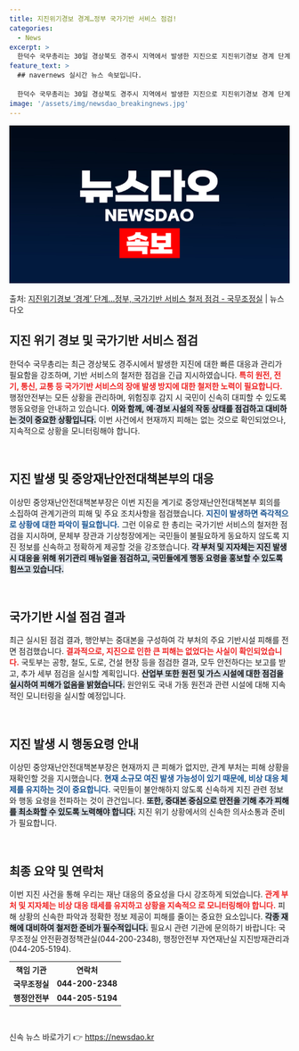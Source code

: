 ```yaml
---
title: 지진위기경보 경계…정부 국가기반 서비스 점검!
categories:
  - News
excerpt: >
  한덕수 국무총리는 30일 경상북도 경주시 지역에서 발생한 지진으로 지진위기경보 경계 단계가 발령됨에 따라 국…
feature_text: >
  ## navernews 실시간 뉴스 속보입니다.

  한덕수 국무총리는 30일 경상북도 경주시 지역에서 발생한 지진으로 지진위기경보 경계 단계가 발령됨에 따라 국…
image: '/assets/img/newsdao_breakingnews.jpg'
---
```


![뉴스다오 속보](/assets/img/newsdao_breakingnews.jpg)

<p>출처: <a href="https://newsdao.kr/2695" rel="dofollow">지진위기경보 ‘경계’ 단계…정부, 국가기반 서비스 철저 점검 - 국무조정실</a> | 뉴스다오</p>

<h2 data-ke-size="size26">지진 위기 경보 및 국가기반 서비스 점검</h2>

<p data-ke-size="size16">한덕수 국무총리는 최근 경상북도 경주시에서 발생한 지진에 대한 빠른 대응과 관리가 필요함을 강조하며, 기반 서비스의 철저한 점검을 긴급 지시하였습니다. <b><span style="color: #ee2323;">특히 원전, 전기, 통신, 교통 등 국가기반 서비스의 장애 발생 방지에 대한 철저한 노력이 필요합니다.</span></b> 행정안전부는 모든 상황을 관리하며, 위험징후 감지 시 국민이 신속히 대피할 수 있도록 행동요령을 안내하고 있습니다. <b><span style="background-color: #21538527;">이와 함께, 예·경보 시설의 작동 상태를 점검하고 대비하는 것이 중요한 상황입니다.</span></b> 이번 사건에서 현재까지 피해는 없는 것으로 확인되었으나, 지속적으로 상황을 모니터링해야 합니다.</p>

<p data-ke-size="size16">&nbsp;</p>

<h2 data-ke-size="size26">지진 발생 및 중앙재난안전대책본부의 대응</h2>

<p data-ke-size="size16">이상민 중앙재난안전대책본부장은 이번 지진을 계기로 중앙재난안전대책본부 회의를 소집하여 관계기관의 피해 및 주요 조치사항을 점검했습니다. <b><span style="color: #1a5490;">지진이 발생하면 즉각적으로 상황에 대한 파악이 필요합니다.</span></b> 그런 이유로 한 총리는 국가기반 서비스의 철저한 점검을 지시하며, 문체부 장관과 기상청장에게는 국민들이 불필요하게 동요하지 않도록 지진 정보를 신속하고 정확하게 제공할 것을 강조했습니다. <b><span style="background-color: #21538527;">각 부처 및 지자체는 지진 발생 시 대응을 위해 위기관리 매뉴얼을 점검하고, 국민들에게 행동 요령을 홍보할 수 있도록 힘쓰고 있습니다.</span></b></p>

<p data-ke-size="size16">&nbsp;</p>

<h2 data-ke-size="size26">국가기반 시설 점검 결과</h2>

<p data-ke-size="size16">최근 실시된 점검 결과, 행안부는 중대본을 구성하여 각 부처의 주요 기반시설 피해를 전면 점검했습니다. <b><span style="color: #ee2323;">결과적으로, 지진으로 인한 큰 피해는 없었다는 사실이 확인되었습니다.</span></b> 국토부는 공항, 철도, 도로, 건설 현장 등을 점검한 결과, 모두 안전하다는 보고를 받고, 추가 세부 점검을 실시할 계획입니다. <b><span style="background-color: #21538527;">산업부 또한 원전 및 가스 시설에 대한 점검을 실시하여 피해가 없음을 밝혔습니다.</span></b> 원안위도 국내 가동 원전과 관련 시설에 대해 지속적인 모니터링을 실시할 예정입니다.</p>

<p data-ke-size="size16">&nbsp;</p>

<h2 data-ke-size="size26">지진 발생 시 행동요령 안내</h2>

<p data-ke-size="size16">이상민 중앙재난안전대책본부장은 현재까지 큰 피해가 없지만, 관계 부처는 피해 상황을 재확인할 것을 지시했습니다. <b><span style="color: #1a5490;">현재 소규모 여진 발생 가능성이 있기 때문에, 비상 대응 체제를 유지하는 것이 중요합니다.</span></b> 국민들이 불안해하지 않도록 신속하게 지진 관련 정보와 행동 요령을 전파하는 것이 관건입니다. <b><span style="background-color: #21538527;">또한, 중대본 중심으로 만전을 기해 추가 피해를 최소화할 수 있도록 노력해야 합니다.</span></b> 지진 위기 상황에서의 신속한 의사소통과 준비가 필요합니다.</p>

<p data-ke-size="size16">&nbsp;</p>

<h2 data-ke-size="size26">최종 요약 및 연락처</h2>

<p data-ke-size="size16">이번 지진 사건을 통해 우리는 재난 대응의 중요성을 다시 강조하게 되었습니다. <b><span style="color: #ee2323;">관계 부처 및 지자체는 비상 대응 태세를 유지하고 상황을 지속적으 로 모니터링해야 합니다.</span></b> 피해 상황의 신속한 파악과 정확한 정보 제공이 피해를 줄이는 중요한 요소입니다. <b><span style="background-color: #21538527;">각종 재해에 대비하여 철저한 준비가 필수적입니다.</span></b> 필요시 관련 기관에 문의하기 바랍니다: 국무조정실 안전환경정책관실(044-200-2348), 행정안전부 자연재난실 지진방재관리과(044-205-5194).</p>

<table style="width:100%">
  <tr>
    <th style="text-align: center;"><b>책임 기관</b></th>
    <th style="text-align: center;"><b>연락처</b></th>
  </tr>
  <tr>
    <td style="text-align: center; height: 17px;"><b>국무조정실</b></td>
    <td style="text-align: center; height: 17px;"><b>044-200-2348</b></td>
  </tr>
  <tr>
    <td style="text-align: center; height: 17px;"><b>행정안전부</b></td>
    <td style="text-align: center; height: 17px;"><b>044-205-5194</b></td>
  </tr>
</table>

<p data-ke-size="size16">&nbsp;</p> 

신속 뉴스 바로가기 👉 <a href="https://newsdao.kr" rel="dofollow">https://newsdao.kr</a>


